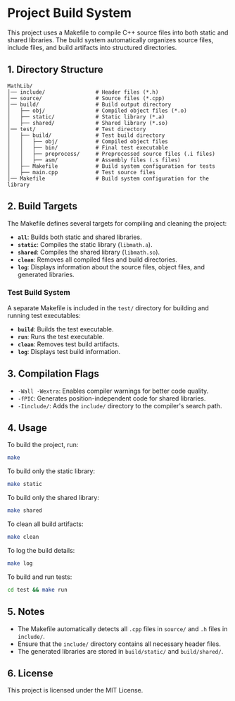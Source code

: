 # Project Build System

This project uses a Makefile to compile C++ source files into both static and shared libraries. The build system automatically organizes source files, include files, and build artifacts into structured directories.

## 1. Directory Structure

```
MathLib/
│── include/                # Header files (*.h)
│── source/                 # Source files (*.cpp)
│── build/                  # Build output directory
│   ├── obj/                # Compiled object files (*.o)
│   ├── static/             # Static library (*.a)
│   ├── shared/             # Shared library (*.so)
│── test/                   # Test directory
│   ├── build/              # Test build directory
│   │   ├── obj/            # Compiled object files
│   │   ├── bin/            # Final test executable
│   │   ├── preprocess/     # Preprocessed source files (.i files)
│   │   ├── asm/            # Assembly files (.s files)
│   ├── Makefile            # Build system configuration for tests
│   ├── main.cpp            # Test source files
│── Makefile                # Build system configuration for the library
```

## 2. Build Targets

The Makefile defines several targets for compiling and cleaning the project:

- **`all`**: Builds both static and shared libraries.
- **`static`**: Compiles the static library (`libmath.a`).
- **`shared`**: Compiles the shared library (`libmath.so`).
- **`clean`**: Removes all compiled files and build directories.
- **`log`**: Displays information about the source files, object files, and generated libraries.

### Test Build System

A separate Makefile is included in the `test/` directory for building and running test executables:

- **`build`**: Builds the test executable.
- **`run`**: Runs the test executable.
- **`clean`**: Removes test build artifacts.
- **`log`**: Displays test build information.

## 3. Compilation Flags

- `-Wall -Wextra`: Enables compiler warnings for better code quality.
- `-fPIC`: Generates position-independent code for shared libraries.
- `-Iinclude/`: Adds the `include/` directory to the compiler's search path.

## 4. Usage

To build the project, run:
```sh
make
```

To build only the static library:
```sh
make static
```

To build only the shared library:
```sh
make shared
```

To clean all build artifacts:
```sh
make clean
```

To log the build details:
```sh
make log
```

To build and run tests:
```sh
cd test && make run
```

## 5. Notes

- The Makefile automatically detects all `.cpp` files in `source/` and `.h` files in `include/`.
- Ensure that the `include/` directory contains all necessary header files.
- The generated libraries are stored in `build/static/` and `build/shared/`.

## 6. License

This project is licensed under the MIT License.

